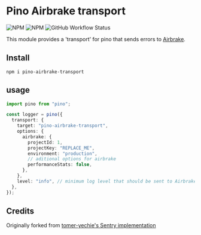 # Pino Airbrake transport

![NPM](https://img.shields.io/npm/l/pino-airbrake-transport)
![NPM](https://img.shields.io/npm/v/pino-airbrake-transport)
![GitHub Workflow Status](https://github.com/enricodeleo/pino-airbrake-transport/actions/workflows/pino-airbrake-transport.yml/badge.svg?branch=main)

This module provides a 'transport' for pino that sends errors to [Airbrake](https://airbrake.io?ref=enricodeleo.com).

## Install

```shell
npm i pino-airbrake-transport
```

## usage

```typescript
import pino from "pino";

const logger = pino({
  transport: {
    target: "pino-airbrake-transport",
    options: {
      airbrake: {
        projectId: 1,
        projectKey: "REPLACE_ME",
        environment: "production",
        // aditional options for airbrake
        performanceStats: false,
      },
    },
    level: "info", // minimum log level that should be sent to Airbrake
  },
});
```

## Credits

Originally forked from [tomer-yechie's Sentry implementation](https://github.com/tomer-yechiel/pino-sentry-transport)
